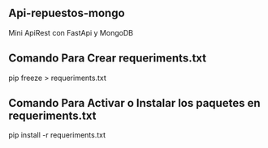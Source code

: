 ## Api-repuestos-mongo
Mini ApiRest con FastApi y MongoDB

## Comando Para Crear requeriments.txt

pip freeze > requeriments.txt

## Comando Para Activar o Instalar los paquetes en requeriments.txt

pip install -r requeriments.txt